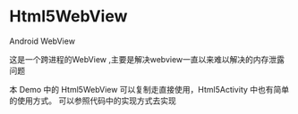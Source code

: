 # Html5WebView
Android WebView

这是一个跨进程的WebView ,主要是解决webview一直以来难以解决的内存泄露问题

本 Demo 中的 Html5WebView 可以复制走直接使用，Html5Activity 中也有简单的使用方式。
可以参照代码中的实现方式去实现

